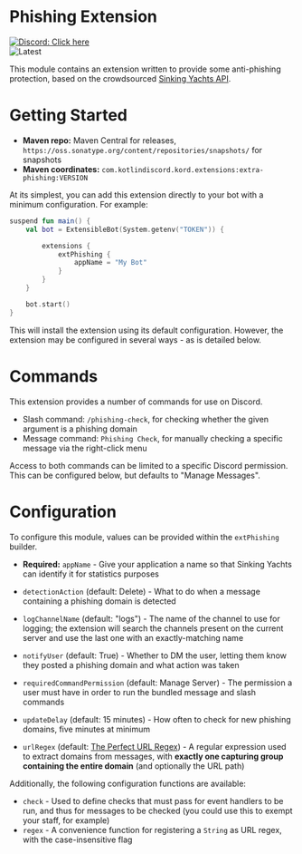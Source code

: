 # Phishing Extension

[![Discord: Click here](https://img.shields.io/static/v1?label=Discord&message=Click%20here&color=7289DA&style=for-the-badge&logo=discord)](https://discord.gg/ZKRetPNtvY) <br />
![Latest](https://img.shields.io/maven-metadata/v?label=Latest&metadataUrl=https%3A%2F%2Fs01.oss.sonatype.org%2Fservice%2Flocal%2Frepositories%2Fsnapshots%2Fcontent%2Fcom%2Fkotlindiscord%2Fkord%2Fextensions%2Fkord-extensions%2Fmaven-metadata.xml&style=for-the-badge)

This module contains an extension written to provide some anti-phishing protection, based on the crowdsourced [Sinking Yachts API](https://phish.sinking.yachts/docs).

# Getting Started

* **Maven repo:** Maven Central for releases, `https://oss.sonatype.org/content/repositories/snapshots/` for snapshots
* **Maven coordinates:** `com.kotlindiscord.kord.extensions:extra-phishing:VERSION`

At its simplest, you can add this extension directly to your bot with a minimum configuration. For example:

```kotlin
suspend fun main() {
    val bot = ExtensibleBot(System.getenv("TOKEN")) {

        extensions {
            extPhishing {
                appName = "My Bot"
            }
        }
    }

    bot.start()
}
```

This will install the extension using its default configuration. However, the extension may be configured in several ways - as is detailed below.

# Commands

This extension provides a number of commands for use on Discord.

* Slash command: `/phishing-check`, for checking whether the given argument is a phishing domain
* Message command: `Phishing Check`, for manually checking a specific message via the right-click menu

Access to both commands can be limited to a specific Discord permission. This can be configured below, but defaults to "Manage Messages".

# Configuration

To configure this module, values can be provided within the `extPhishing` builder.

* **Required:** `appName` - Give your application a name so that Sinking Yachts can identify it for statistics purposes

* `detectionAction` (default: Delete) - What to do when a message containing a phishing domain is detected
* `logChannelName` (default: "logs") - The name of the channel to use for logging; the extension will search the channels present on the current server and use the last one with an exactly-matching name
* `notifyUser` (default: True) - Whether to DM the user, letting them know they posted a phishing domain and what action was taken
* `requiredCommandPermission` (default: Manage Server) - The permission a user must have in order to run the bundled message and slash commands
* `updateDelay` (default: 15 minutes) - How often to check for new phishing domains, five minutes at minimum
* `urlRegex` (default: [The Perfect URL Regex](https://urlregex.com/)) - A regular expression used to extract domains from messages, with **exactly one capturing group containing the entire domain** (and optionally the URL path)

Additionally, the following configuration functions are available:

* `check` - Used to define checks that must pass for event handlers to be run, and thus for messages to be checked (you could use this to exempt your staff, for example)
* `regex` - A convenience function for registering a `String` as URL regex, with the case-insensitive flag
